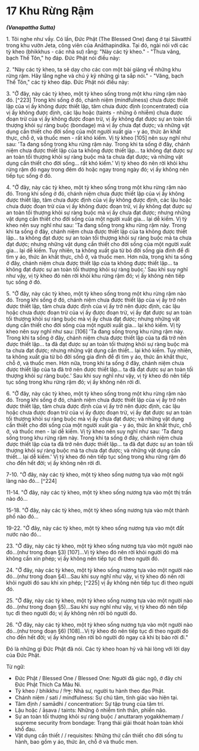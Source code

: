 # 17 Khu Rừng Rậm
***(Vanapattha Sutta)***

1\. Tôi nghe như vầy. Có lần, Đức Phật (The Blessed One) đang ở tại Sāvatthī trong khu vườn Jeta, công viên của Anāthapindika. Tại đó, ngài nói với các tỳ kheo (bhikkhus - các nhà sư) rằng: "Này các tỳ kheo." - "Thưa vâng, bạch Thế Tôn," họ đáp. Đức Phật nói điều này:

2\. "Này các tỳ kheo, ta sẽ dạy cho các con một bài giảng về những khu rừng rậm. Hãy lắng nghe và chú ý kỹ những gì ta sắp nói." - "Vâng, bạch Thế Tôn," các tỳ kheo đáp. Đức Phật nói điều này:

<!--pg-->
3\. "Ở đây, này các tỳ kheo, một tỳ kheo sống trong một khu rừng rậm nào đó. [^223] Trong khi sống ở đó, chánh niệm (mindfulness) chưa được thiết lập của vị ấy không được thiết lập, tâm chưa được định (concentrated) của vị ấy không được định, các lậu hoặc (taints - những ô nhiễm) chưa được đoạn trừ của vị ấy không được đoạn trừ, vị ấy không đạt được sự an toàn tối thượng khỏi sự ràng buộc (bondage) mà vị ấy chưa đạt được; và những vật dụng cần thiết cho đời sống của một người xuất gia - y áo, thức ăn khất thực, chỗ ở, và thuốc men - rất khó kiếm. Vị tỳ kheo [105] nên suy nghĩ như sau: 'Ta đang sống trong khu rừng rậm này. Trong khi ta sống ở đây, chánh niệm chưa được thiết lập của ta không được thiết lập... ta không đạt được sự an toàn tối thượng khỏi sự ràng buộc mà ta chưa đạt được; và những vật dụng cần thiết cho đời sống... rất khó kiếm.' Vị tỳ kheo đó nên rời khỏi khu rừng rậm đó ngay trong đêm đó hoặc ngay trong ngày đó; vị ấy không nên tiếp tục sống ở đó.

<!--pg-->
4\. "Ở đây, này các tỳ kheo, một tỳ kheo sống trong một khu rừng rậm nào đó. Trong khi sống ở đó, chánh niệm chưa được thiết lập của vị ấy không được thiết lập, tâm chưa được định của vị ấy không được định, các lậu hoặc chưa được đoạn trừ của vị ấy không được đoạn trừ, vị ấy không đạt được sự an toàn tối thượng khỏi sự ràng buộc mà vị ấy chưa đạt được; nhưng những vật dụng cần thiết cho đời sống của một người xuất gia... lại dễ kiếm. Vị tỳ kheo nên suy nghĩ như sau: 'Ta đang sống trong khu rừng rậm này. Trong khi ta sống ở đây, chánh niệm chưa được thiết lập của ta không được thiết lập... ta không
đạt được sự an toàn tối thượng khỏi sự ràng buộc mà ta chưa đạt được; nhưng những vật dụng cần thiết cho đời sống của một người xuất gia... lại dễ kiếm. Tuy nhiên, ta không xuất gia từ bỏ đời sống gia đình để đi tìm y áo, thức ăn khất thực, chỗ ở, và thuốc men. Hơn nữa, trong khi ta sống ở đây, chánh niệm chưa được thiết lập của ta không được thiết lập... ta không đạt được sự an toàn tối thượng khỏi sự ràng buộc.' Sau khi suy nghĩ như vậy, vị tỳ kheo đó nên rời khỏi khu rừng rậm đó; vị ấy không nên tiếp tục sống ở đó.

<!--pg-->
5\. "Ở đây, này các tỳ kheo, một tỳ kheo sống trong một khu rừng rậm nào đó. Trong khi sống ở đó, chánh niệm chưa được thiết lập của vị ấy trở nên được thiết lập, tâm chưa được định của vị ấy trở nên được định, các lậu hoặc chưa được đoạn trừ của vị ấy được đoạn trừ, vị ấy đạt được sự an toàn tối thượng khỏi sự ràng buộc mà vị ấy chưa đạt được; nhưng những vật dụng cần thiết cho đời sống của một người xuất gia... lại khó kiếm. Vị tỳ kheo nên suy nghĩ như sau: [106] 'Ta đang sống trong khu rừng rậm này. Trong khi ta sống ở đây, chánh niệm chưa được thiết lập của ta đã trở nên được thiết lập... ta đã đạt được sự an toàn tối thượng khỏi sự ràng buộc mà ta chưa đạt được; nhưng những vật dụng cần thiết... lại khó kiếm. Tuy nhiên, ta không xuất gia từ bỏ đời sống gia đình để đi tìm y áo, thức ăn khất thực, chỗ ở, và thuốc men. Hơn nữa, trong khi ta sống ở đây, chánh niệm chưa được thiết lập của ta đã trở nên được thiết lập... ta đã đạt được sự an toàn tối thượng khỏi sự ràng buộc.' Sau khi suy nghĩ như vậy, vị tỳ kheo đó nên tiếp tục sống trong khu rừng rậm đó; vị ấy không nên rời đi.

<!--pg-->
6\. "Ở đây, này các tỳ kheo, một tỳ kheo sống trong một khu rừng rậm nào đó. Trong khi sống ở đó, chánh niệm chưa được thiết lập của vị ấy trở nên được thiết lập, tâm chưa được định của vị ấy trở nên được định, các lậu hoặc chưa được đoạn trừ của vị ấy được đoạn trừ, vị ấy đạt được sự an toàn tối thượng khỏi sự ràng buộc mà vị ấy chưa đạt được; và những vật dụng cần thiết cho đời sống của một người xuất gia - y áo, thức ăn khất thực, chỗ ở, và thuốc men - lại dễ kiếm. Vị tỳ kheo nên suy nghĩ như sau: 'Ta đang sống trong khu rừng rậm này. Trong khi ta sống ở đây, chánh niệm chưa được thiết lập của ta đã trở nên được thiết lập... ta đã đạt được sự an toàn tối thượng khỏi sự ràng buộc mà ta chưa đạt được; và những vật dụng cần thiết... lại dễ kiếm.' Vị tỳ kheo đó nên tiếp tục sống trong khu rừng rậm đó cho đến hết đời; vị ấy không nên rời đi.

<!--pg-->
7-10. "Ở đây, này các tỳ kheo, một tỳ kheo sống nương tựa vào một ngôi làng nào đó... [^224]

11-14. "Ở đây, này các tỳ kheo, một tỳ kheo sống nương tựa vào một thị trấn nào đó...

15-18. "Ở đây, này các tỳ kheo, một tỳ kheo sống nương tựa vào một thành phố nào đó...

19-22. "Ở đây, này các tỳ kheo, một tỳ kheo sống nương tựa vào một đất nước nào đó...

23\. "Ở đây, này các tỳ kheo, một tỳ kheo sống nương tựa vào một người nào đó...(như trong đoạn §3) [107]...Vị tỳ kheo đó nên rời khỏi người đó mà không cần xin phép; vị ấy không nên tiếp tục đi theo người đó.

24\. "Ở đây, này các tỳ kheo, một tỳ kheo sống nương tựa vào một người nào đó...(như trong đoạn §4)...Sau khi suy nghĩ như vậy, vị tỳ kheo đó nên rời khỏi người đó sau khi xin phép; [^225] vị ấy không nên tiếp tục đi theo người đó.

25\. "Ở đây, này các tỳ kheo, một tỳ kheo sống nương tựa vào một người nào đó...(như trong đoạn §5)...Sau khi suy nghĩ như vậy, vị tỳ kheo đó nên tiếp tục đi theo người đó; vị ấy không nên rời bỏ người đó.

26\. "Ở đây, này các tỳ kheo, một tỳ kheo sống nương tựa vào một người nào đó...(như trong đoạn §6) [108]...Vị tỳ kheo đó nên tiếp tục đi theo người đó cho đến hết đời; vị ấy không nên rời bỏ người đó ngay cả khi bị bảo rời đi."

Đó là những gì Đức Phật đã nói. Các tỳ kheo hoan hỷ và hài lòng với lời dạy của Đức Phật.

<!--pg-->
Từ ngữ:

- Đức Phật / Blessed One / Blessed One: Người đã giác ngộ, ở đây chỉ Đức Phật Thích Ca Mâu Ni.
- Tỳ kheo / bhikkhu / ভিক্ষু: Nhà sư, người tu hành theo đạo Phật.
- Chánh niệm / sati / mindfulness: Sự chú tâm, tỉnh giác vào hiện tại.
- Tâm định / samādhi / concentration: Sự tập trung của tâm trí.
- Lậu hoặc / āsava / taints: Những ô nhiễm tinh thần, phiền não.
- Sự an toàn tối thượng khỏi sự ràng buộc / anuttaraṃ yogakkhemaṃ / supreme security from bondage: Trạng thái giải thoát hoàn toàn khỏi khổ đau.
- Vật dụng cần thiết /  / requisites: Những thứ cần thiết cho đời sống tu hành, bao gồm y áo, thức ăn, chỗ ở và thuốc men.
